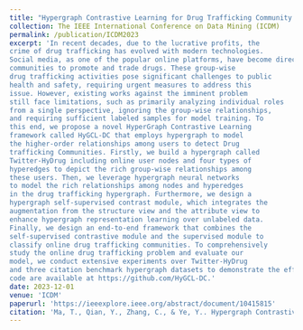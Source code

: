 ```yaml
---
title: "Hypergraph Contrastive Learning for Drug Trafficking Community Detection"
collection: The IEEE International Conference on Data Mining (ICDM)
permalink: /publication/ICDM2023
excerpt: 'In recent decades, due to the lucrative profits, the
crime of drug trafficking has evolved with modern technologies.
Social media, as one of the popular online platforms, have become direct-to-consumer intermediaries for illicit drug trafficking
communities to promote and trade drugs. These group-wise
drug trafficking activities pose significant challenges to public
health and safety, requiring urgent measures to address this
issue. However, existing works against the imminent problem
still face limitations, such as primarily analyzing individual roles
from a single perspective, ignoring the group-wise relationships,
and requiring sufficient labeled samples for model training. To
this end, we propose a novel HyperGraph Contrastive Learning
framework called HyGCL-DC that employs hypergraph to model
the higher-order relationships among users to detect Drug
trafficking Communities. Firstly, we build a hypergraph called
Twitter-HyDrug including online user nodes and four types of
hyperedges to depict the rich group-wise relationships among
these users. Then, we leverage hypergraph neural networks
to model the rich relationships among nodes and hyperedges
in the drug trafficking hypergraph. Furthermore, we design a
hypergraph self-supervised contrast module, which integrates the
augmentation from the structure view and the attribute view to
enhance hypergraph representation learning over unlabeled data.
Finally, we design an end-to-end framework that combines the
self-supervised contrastive module and the supervised module to
classify online drug trafficking communities. To comprehensively
study the online drug trafficking problem and evaluate our
model, we conduct extensive experiments over Twitter-HyDrug
and three citation benchmark hypergraph datasets to demonstrate the effectiveness of our model. Our new data and source
code are available at https://github.com/HyGCL-DC.'
date: 2023-12-01
venue: 'ICDM'
paperurl: 'https://ieeexplore.ieee.org/abstract/document/10415815'
citation: 'Ma, T., Qian, Y., Zhang, C., & Ye, Y.. Hypergraph Contrastive Learning for Drug Trafficking Community Detection. In ICDM 2023.'
---
```




